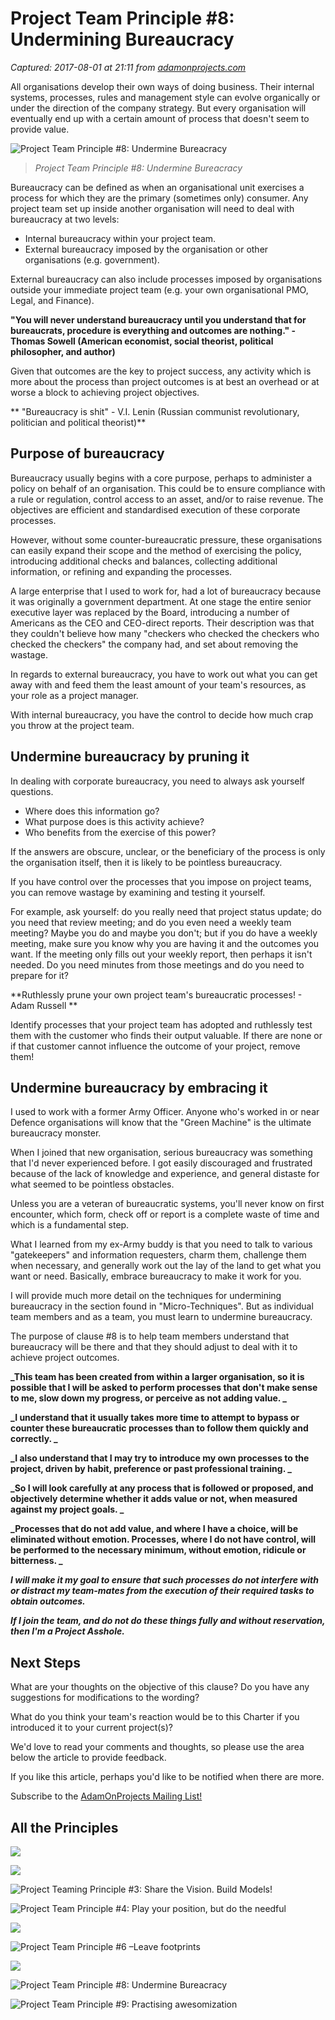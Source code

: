 # Project Team Principle #8: Undermining Bureaucracy

_Captured: 2017-08-01 at 21:11 from [adamonprojects.com](http://adamonprojects.com/library/articles/the-nine-teaming-principles/project-team-principle-8-undermining-bureaucracy/)_

All organisations develop their own ways of doing business. Their internal systems, processes, rules and management style can evolve organically or under the direction of the company strategy. But every organisation will eventually end up with a certain amount of process that doesn't seem to provide value.

![Project Team Principle #8: Undermine Bureacracy](https://i2.wp.com/adamonprojects.com/wp-content/uploads/2015/03/Principle-08-e1425177037688.jpg?w=800)

> _Project Team Principle #8: Undermine Bureacracy_

Bureaucracy can be defined as when an organisational unit exercises a process for which they are the primary (sometimes only) consumer. Any project team set up inside another organisation will need to deal with bureaucracy at two levels:

  * Internal bureaucracy within your project team.
  * External bureaucracy imposed by the organisation or other organisations (e.g. government).

External bureaucracy can also include processes imposed by organisations outside your immediate project team (e.g. your own organisational PMO, Legal, and Finance).

**"You will never understand bureaucracy until you understand that for bureaucrats, procedure is everything and outcomes are nothing." - Thomas Sowell (American economist, social theorist, political philosopher, and author)**

Given that outcomes are the key to project success, any activity which is more about the process than project outcomes is at best an overhead or at worse a block to achieving project objectives.

** "Bureaucracy is shit" - V.I. Lenin (Russian communist revolutionary, politician and political theorist)**

## Purpose of bureaucracy

Bureaucracy usually begins with a core purpose, perhaps to administer a policy on behalf of an organisation. This could be to ensure compliance with a rule or regulation, control access to an asset, and/or to raise revenue. The objectives are efficient and standardised execution of these corporate processes.

However, without some counter-bureaucratic pressure, these organisations can easily expand their scope and the method of exercising the policy, introducing additional checks and balances, collecting additional information, or refining and expanding the processes.

A large enterprise that I used to work for, had a lot of bureaucracy because it was originally a government department. At one stage the entire senior executive layer was replaced by the Board, introducing a number of Americans as the CEO and CEO-direct reports. Their description was that they couldn't believe how many "checkers who checked the checkers who checked the checkers" the company had, and set about removing the wastage.

In regards to external bureaucracy, you have to work out what you can get away with and feed them the least amount of your team's resources, as your role as a project manager.

With internal bureaucracy, you have the control to decide how much crap you throw at the project team.

## Undermine bureaucracy by pruning it

In dealing with corporate bureaucracy, you need to always ask yourself questions.

  * Where does this information go?
  * What purpose does is this activity achieve?
  * Who benefits from the exercise of this power?

If the answers are obscure, unclear, or the beneficiary of the process is only the organisation itself, then it is likely to be pointless bureaucracy.

If you have control over the processes that you impose on project teams, you can remove wastage by examining and testing it yourself.

For example, ask yourself: do you really need that project status update; do you need that review meeting; and do you even need a weekly team meeting? Maybe you do and maybe you don't; but if you do have a weekly meeting, make sure you know why you are having it and the outcomes you want. If the meeting only fills out your weekly report, then perhaps it isn't needed. Do you need minutes from those meetings and do you need to prepare for it?

**Ruthlessly prune your own project team's bureaucratic processes! - Adam Russell **

Identify processes that your project team has adopted and ruthlessly test them with the customer who finds their output valuable. If there are none or if that customer cannot influence the outcome of your project, remove them!

## Undermine bureaucracy by embracing it

I used to work with a former Army Officer. Anyone who's worked in or near Defence organisations will know that the "Green Machine" is the ultimate bureaucracy monster.

When I joined that new organisation, serious bureaucracy was something that I'd never experienced before. I got easily discouraged and frustrated because of the lack of knowledge and experience, and general distaste for what seemed to be pointless obstacles.

Unless you are a veteran of bureaucratic systems, you'll never know on first encounter, which form, check off or report is a complete waste of time and which is a fundamental step.

What I learned from my ex-Army buddy is that you need to talk to various "gatekeepers" and information requesters, charm them, challenge them when necessary, and generally work out the lay of the land to get what you want or need. Basically, embrace bureaucracy to make it work for you.

I will provide much more detail on the techniques for undermining bureaucracy in the section found in "Micro-Techniques". But as individual team members and as a team, you must learn to undermine bureaucracy.

The purpose of clause #8 is to help team members understand that bureaucracy will be there and that they should adjust to deal with it to achieve project outcomes.

**_This team has been created from within a larger organisation, so it is possible that I will be asked to perform processes that don't make sense to me, slow down my progress, or perceive as not adding value. _**

**_I understand that it usually takes more time to attempt to bypass or counter these bureaucratic processes than to follow them quickly and correctly. _**

**_I also understand that I may try to introduce my own processes to the project, driven by habit, preference or past professional training. _**

**_So I will look carefully at any process that is followed or proposed, and objectively determine whether it adds value or not, when measured against my project goals. _**

**_Processes that do not add value, and where I have a choice, will be eliminated without emotion. Processes, where I do not have control, will be performed to the necessary minimum, without emotion, ridicule or bitterness. _**

**_I will make it my goal to ensure that such processes do not interfere with or distract my team-mates from the execution of their required tasks to obtain outcomes._**

**_If I join the team, and do not do these things fully and without reservation, then I'm a Project Asshole._**

## Next Steps

What are your thoughts on the objective of this clause? Do you have any suggestions for modifications to the wording?

What do you think your team's reaction would be to this Charter if you introduced it to your current project(s)?

We'd love to read your comments and thoughts, so please use the area below the article to provide feedback.

If you like this article, perhaps you'd like to be notified when there are more.

Subscribe to the [AdamOnProjects Mailing List!](http://eepurl.com/N2BAL)

## All the Principles

![](https://i0.wp.com/adamonprojects.com/wp-content/uploads/2015/03/Principle-01.jpg?resize=440%2C440)

![](https://i1.wp.com/adamonprojects.com/wp-content/uploads/2015/03/Principle-02.jpg?resize=440%2C440)

![Project Teaming Principle #3: Share the Vision. Build Models!](https://i0.wp.com/adamonprojects.com/wp-content/uploads/2015/03/Principle-03-e1425175088324.jpg?zoom=3&resize=150%2C150)

![Project Team Principle #4: Play your position, but do the needful](https://i2.wp.com/adamonprojects.com/wp-content/uploads/2015/03/Principle-04-e1425175897777.jpg?zoom=3&resize=150%2C150)

![](https://i1.wp.com/adamonprojects.com/wp-content/uploads/2015/03/Principle-05-crop-800x514.png?resize=440%2C440)

![Project Team Principle #6 –Leave footprints](https://i2.wp.com/adamonprojects.com/wp-content/uploads/2015/03/Principle-06-e1425176307883.jpg?zoom=3&resize=150%2C150)

![](https://i1.wp.com/adamonprojects.com/wp-content/uploads/2015/03/Principle-07-e1425176603922.jpg?zoom=3&resize=150%2C150)

![Project Team Principle #8: Undermine Bureacracy](https://i2.wp.com/adamonprojects.com/wp-content/uploads/2015/03/Principle-08-e1425177037688.jpg?zoom=3&resize=150%2C150)

![Project Team Principle #9: Practising awesomization](https://i2.wp.com/adamonprojects.com/wp-content/uploads/2015/03/Principle-09-e1425177275209.jpg?zoom=3&resize=150%2C150)
